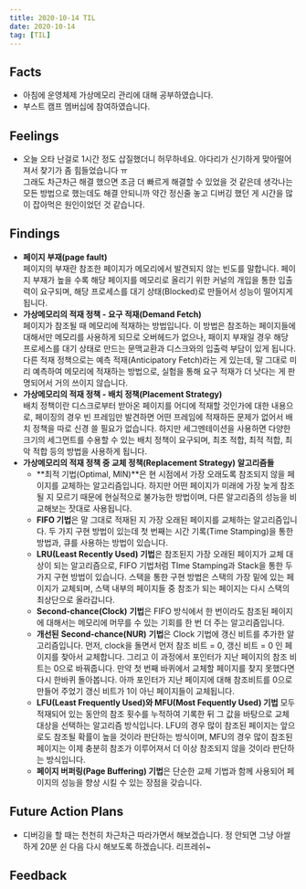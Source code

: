 ```yaml
---
title: 2020-10-14 TIL
date: 2020-10-14
tag: [TIL]
---
```


## Facts

- 아침에 운영체제 가상메모리 관리에 대해 공부하였습니다.
- 부스트 캠프 멤버십에 참여하였습니다.

## Feelings

- 오늘 오타 난걸로 1시간 정도 삽질했더니 허무하네요. 아다리가 신기하게 맞아떨어져서 찾기가 좀 힘들었습니다 ㅠ  
  그래도 차근차근 해결 했으면 조금 더 빠르게 해결할 수 있었을 것 같은데 생각나는 모든 방법으로 했는데도 해결 안되니까 약간 정신줄 놓고 디버깅 했던 게 시간을 많이 잡아먹은 원인이었던 것 같습니다.

## Findings

- **페이지 부재(page fault)**  
  페이지의 부재란 참조한 페이지가 메모리에서 발견되지 않는 빈도를 말합니다. 페이지 부재가 높을 수록 해당 페이지를 메모리로 올리기 위한 커널의 개입을 통한 입출력이 요구되며, 해당 프로세스를 대기 상태(Blocked)로 만들어서 성능이 떨어지게 됩니다.
- **가상메모리의 적재 정책 - 요구 적재(Demand Fetch)**  
  페이지가 참조될 때 메모리에 적재하는 방법입니다. 이 방법은 참조하는 페이지들에 대해서만 메모리를 사용하게 되므로 오버헤드가 없으나, 패이지 부재일 경우 해당 프로세스를 대기 상태로 만드는 문맥교환과 디스크와의 입출력 부담이 있게 됩니다. 다른 적재 정책으로는 예측 적재(Anticipatory Fetch)라는 게 있는데, 말 그대로 미리 예측하여 메모리에 적재하는 방법으로, 실험을 통해 요구 적재가 더 낫다는 게 판명되어서 거의 쓰이지 않습니다.
- **가상메모리의 적재 정책 - 배치 정책(Placement Strategy)**  
  배치 정책이란 디스크로부터 받아온 페이지를 어디에 적재할 것인가에 대한 내용으로, 페이징의 경우 빈 프레임만 발견하면 어떤 프레임에 적재하든 문제가 없어서 배치 정책을 따로 신경 쓸 필요가 없습니다. 하지만 세그멘테이션을 사용하면 다양한 크기의 세그먼트를 수용할 수 있는 배치 정책이 요구되며, 최초 적합, 최적 적합, 최악 적합 등의 방법을 사용하게 됩니다.
- **가상메모리의 적재 정책 중 교체 정책(Replacement Strategy) 알고리즘들**  
  - **최적 기법(Optimal, MIN)**은 현 시점에서 가장 오래도록 참조되지 않을 페이지를 교체하는 알고리즘입니다. 하지만 어떤 페이지가 미래에 가장 늦게 참조될 지 모르기 때문에 현실적으로 불가능한 방법이며, 다른 알고리즘의 성능을 비교해보는 잣대로 사용됩니다.
  - **FIFO 기법**은 말 그대로 적재된 지 가장 오래된 페이지를 교체하는 알고리즘입니다. 두 가지 구현 방법이 있는데 첫 번째는 시간 기록(Time Stamping)을 통한 방법과, 큐를 사용하는 방법이 있습니다.
  - **LRU(Least Recently Used) 기법**은 참조된지 가장 오래된 페이지가 교체 대상이 되는 알고리즘으로, FIFO 기법처럼 TIme Stamping과 Stack을 통한 두 가지 구현 방법이 있습니다. 스택을 통한 구현 방법은 스택의 가장 밑에 있는 페이지가 교체되며, 스택 내부의 페이지들 중 참조가 되는 페이지는 다시 스택의 최상단으로 올라갑니다.
  - **Second-chance(Clock)** **기법**은 FIFO 방식에서 한 번이라도 참조된 페이지에 대해서는 메모리에 머무를 수 있는 기회를 한 번 더 주는 알고리즘입니다.
  - **개선된** **Second-chance(NUR)** **기법**은 Clock 기법에 갱신 비트를 추가한 알고리즘입니다. 먼저, clock을 돌면서 먼저 참조 비트 = 0, 갱신 비트 = 0 인 페이지를 찾아서 교체합니다. 그리고 이 과정에서 포인터가 지난 페이지의 참조 비트는 0으로 바꿔줍니다. 만약 첫 번째 바퀴에서 교체할 페이지를 찾지 못했다면 다시 한바퀴 돌아봅니다. 아까 포인터가 지난 페이지에 대해 참조비트를 0으로 만들어 주었기 갱신 비트가 1이 아닌 페이지들이 교체됩니다.
  - **LFU(Least Frequently Used)와 MFU(Most Fequently Used) 기법** 모두 적재되어 있는 동안의 참조 횟수를 누적하여 기록한 뒤 그 값을 바탕으로 교체 대상을 선택하는 알고리즘 방식입니다. LFU의 경우 많이 참조된 페이지는 앞으로도 참조될 확률이 높을 것이라 판단하는 방식이며, MFU의 경우 많이 참조된 페이지는 이제 충분히 참조가 이루어져서 더 이상 참조되지 않을 것이라 판단하는 방식입니다.
  - **페이지 버퍼링(Page Buffering) 기법**은 단순한 교체 기법과 함께 사용되어 페이지의 성능을 향상 시킬 수 있는 장점을 갖습니다.

## Future Action Plans

- 디버깅을 할 때는 천천히 차근차근 따라가면서 해보겠습니다. 정 안되면 그냥 아쌀하게 20분 쉰 다음 다시 해보도록 하겠습니다. 리프레쉬~

## Feedback
